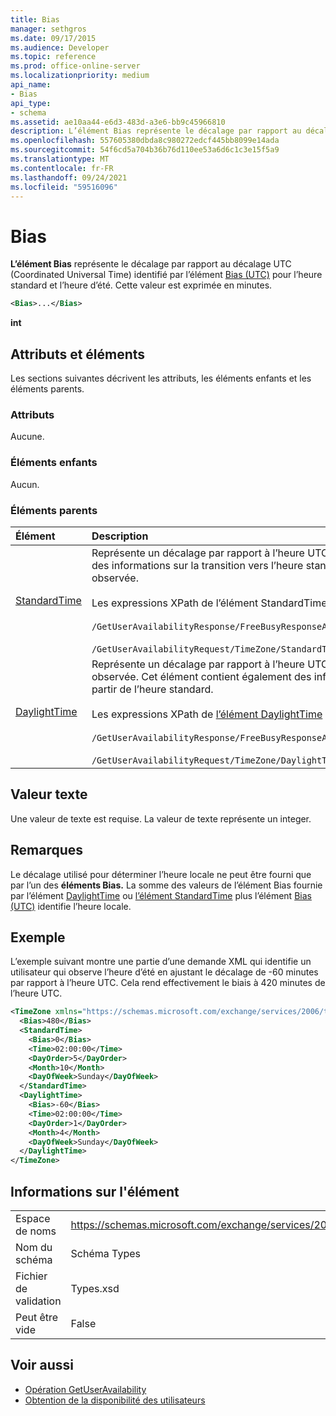 ```yaml
---
title: Bias
manager: sethgros
ms.date: 09/17/2015
ms.audience: Developer
ms.topic: reference
ms.prod: office-online-server
ms.localizationpriority: medium
api_name:
- Bias
api_type:
- schema
ms.assetid: ae10aa44-e6d3-483d-a3e6-bb9c45966810
description: L’élément Bias représente le décalage par rapport au décalage UTC (Coordinated Universal Time) identifié par l’élément Bias (UTC) pour l’heure standard et l’heure d’été. Cette valeur est exprimée en minutes.
ms.openlocfilehash: 557605380dbda8c980272edcf445bb8099e14ada
ms.sourcegitcommit: 54f6cd5a704b36b76d110ee53a6d6c1c3e15f5a9
ms.translationtype: MT
ms.contentlocale: fr-FR
ms.lasthandoff: 09/24/2021
ms.locfileid: "59516096"
---
```

# <a name="bias"></a>Bias

**L’élément Bias** représente le décalage par rapport au décalage UTC (Coordinated Universal Time) identifié par l’élément [Bias (UTC)](bias-utc.md) pour l’heure standard et l’heure d’été. Cette valeur est exprimée en minutes. 
  
```xml
<Bias>...</Bias>
```

**int**

## <a name="attributes-and-elements"></a>Attributs et éléments

Les sections suivantes décrivent les attributs, les éléments enfants et les éléments parents.
  
### <a name="attributes"></a>Attributs

Aucune.
  
### <a name="child-elements"></a>Éléments enfants

Aucun.
  
### <a name="parent-elements"></a>Éléments parents

|**Élément**|**Description**|
|:-----|:-----|
|[StandardTime](standardtime.md) <br/> | Représente un décalage par rapport à l’heure UTC représentée par l’élément [Bias (UTC).](bias-utc.md) Cet élément contient également des informations sur la transition vers l’heure standard à partir de l’heure d’été dans les régions où l’heure d’été est observée.<br/><br/>Les expressions XPath de l’élément StandardTime sont [les suivantes](standardtime.md) :<br/><br/>   `/GetUserAvailabilityResponse/FreeBusyResponseArray/FreeBusyResponse/FreeBusyView/WorkingHours/TimeZone/StandardTime` <br/><br/> `/GetUserAvailabilityRequest/TimeZone/StandardTime` <br/> |
|[DaylightTime](daylighttime.md) <br/> | Représente un décalage par rapport à l’heure UTC représentée par l’élément [Bias (UTC)](bias-utc.md) dans les régions où l’heure d’été est observée. Cet élément contient également des informations sur le moment où se produit la transition vers l’heure d’été à partir de l’heure standard.  <br/><br/>Les expressions XPath de [l’élément DaylightTime](daylighttime.md) sont les suivantes :<br/><br/> `/GetUserAvailabilityResponse/FreeBusyResponseArray/FreeBusyResponse/FreeBusyView/WorkingHours/TimeZone/DaylightTime` <br/><br/> `/GetUserAvailabilityRequest/TimeZone/DaylightTime` <br/> |
   
## <a name="text-value"></a>Valeur texte

Une valeur de texte est requise. La valeur de texte représente un integer.
  
## <a name="remarks"></a>Remarques

Le décalage utilisé pour déterminer l’heure locale ne peut être fourni que par l’un des **éléments Bias.** La somme des valeurs de l’élément Bias fournie par l’élément [DaylightTime](daylighttime.md) ou [l’élément StandardTime](standardtime.md) plus l’élément [Bias (UTC)](bias-utc.md) identifie l’heure locale. 
  
## <a name="example"></a>Exemple

L’exemple suivant montre une partie d’une demande XML qui identifie un utilisateur qui observe l’heure d’été en ajustant le décalage de -60 minutes par rapport à l’heure UTC. Cela rend effectivement le biais à 420 minutes de l’heure UTC.
  
```xml
<TimeZone xmlns="https://schemas.microsoft.com/exchange/services/2006/types">
  <Bias>480</Bias>
  <StandardTime>
    <Bias>0</Bias>
    <Time>02:00:00</Time>
    <DayOrder>5</DayOrder>
    <Month>10</Month>
    <DayOfWeek>Sunday</DayOfWeek>
  </StandardTime>
  <DaylightTime>
    <Bias>-60</Bias>
    <Time>02:00:00</Time>
    <DayOrder>1</DayOrder>
    <Month>4</Month>
    <DayOfWeek>Sunday</DayOfWeek>
  </DaylightTime>
</TimeZone>
```

## <a name="element-information"></a>Informations sur l'élément

|||
|:-----|:-----|
|Espace de noms  <br/> |https://schemas.microsoft.com/exchange/services/2006/types  <br/> |
|Nom du schéma  <br/> |Schéma Types  <br/> |
|Fichier de validation  <br/> |Types.xsd  <br/> |
|Peut être vide  <br/> |False  <br/> |
   
## <a name="see-also"></a>Voir aussi

- [Opération GetUserAvailability](getuseravailability-operation.md)
- [Obtention de la disponibilité des utilisateurs](https://msdn.microsoft.com/library/d4133fcb-9b0f-4e6b-aadf-a389da83516a%28Office.15%29.aspx)

